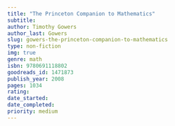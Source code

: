 ```yaml
---
title: "The Princeton Companion to Mathematics"
subtitle: 
author: Timothy Gowers
author_last: Gowers
slug: gowers-the-princeton-companion-to-mathematics
type: non-fiction
img: true
genre: math
isbn: 9780691118802
goodreads_id: 1471873
publish_year: 2008
pages: 1034
rating: 
date_started:
date_completed:
priority: medium
---
```

